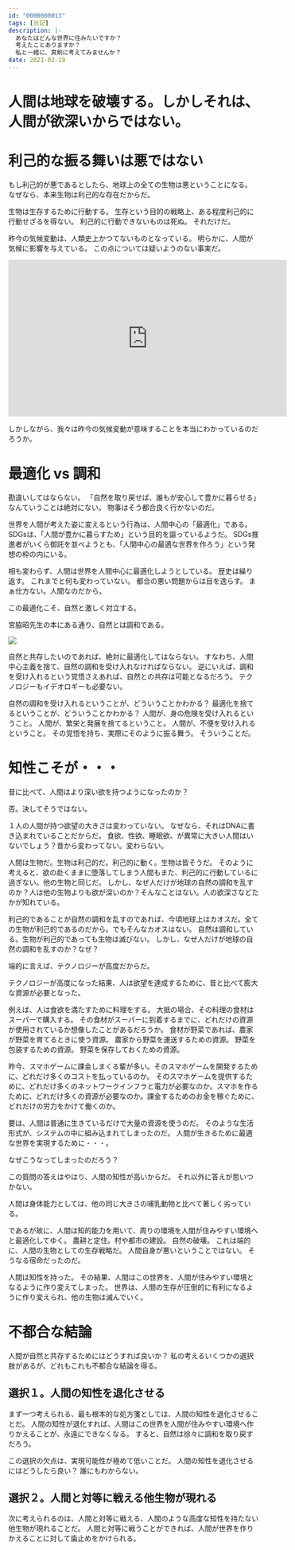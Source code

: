 ```yaml
---
id: "0000000013"
tags: [日記]
description: |-
  あなたはどんな世界に住みたいですか？
  考えたことありますか？
  私と一緒に、真剣に考えてみませんか？
date: 2021-02-19
---
```


# 人間は地球を破壊する。しかしそれは、人間が欲深いからではない。

# 利己的な振る舞いは悪ではない

もし利己的が悪であるとしたら、地球上の全ての生物は悪ということになる。
なぜなら、本来生物は利己的な存在だからだ。

生物は生存するために行動する。
生存という目的の戦略上、ある程度利己的に行動せざるを得ない。
利己的に行動できないものは死ぬ。
それだけだ。

昨今の気候変動は、人類史上かつてないものとなっている。
明らかに、人間が気候に影響を与えている。
この点については疑いようのない事実だ。

<iframe width="560" height="315" src="https://www.youtube.com/embed/mwS0kAR5OI8" frameborder="0" allow="accelerometer; autoplay; clipboard-write; encrypted-media; gyroscope; picture-in-picture" allowfullscreen></iframe>

しかしながら、我々は昨今の気候変動が意味することを本当にわかっているのだろうか。

# 最適化 vs 調和

勘違いしてはならない。
「自然を取り戻せば、誰もが安心して豊かに暮らせる」なんていうことは絶対にない。
物事はそう都合良く行かないのだ。

世界を人間が考えた姿に変えるという行為は、人間中心の「最適化」である。
SDGsは、「人間が豊かに暮らすため」という目的を謳っているようだ。
SDGs推進者がいくら御託を並べようとも、「人間中心の最適な世界を作ろう」という発想の枠の内にいる。

相も変わらず、人間は世界を人間中心に最適化しようとしている。
歴史は繰り返す。
これまでと何も変わっていない。
都合の悪い問題からは目を逸らす。
まぁ仕方ない。人間なのだから。

この最適化こそ、自然と激しく対立する。

宮脇昭先生の本にある通り、自然とは調和である。

<a href="https://www.amazon.co.jp/%E6%A4%8D%E7%89%A9%E3%81%A8%E4%BA%BA%E9%96%93-%E7%94%9F%E7%89%A9%E7%A4%BE%E4%BC%9A%E3%81%AE%E3%83%90%E3%83%A9%E3%83%B3%E3%82%B9-NHK%E3%83%96%E3%83%83%E3%82%AF%E3%82%B9-%E5%AE%AE%E8%84%87-%E6%98%AD/dp/4140011092?dchild=1&qid=1613834770&s=books&sr=1-35&linkCode=li2&tag=taito062507-22&linkId=daacecb93ec15d7aaff1d13768fae0fd&language=ja_JP&ref_=as_li_ss_il" target="_blank"><img border="0" src="//ws-fe.amazon-adsystem.com/widgets/q?_encoding=UTF8&ASIN=4140011092&Format=_SL160_&ID=AsinImage&MarketPlace=JP&ServiceVersion=20070822&WS=1&tag=taito062507-22&language=ja_JP" ></a><img src="https://ir-jp.amazon-adsystem.com/e/ir?t=taito062507-22&language=ja_JP&l=li2&o=9&a=4140011092" width="1" height="1" border="0" alt="" style="border:none !important; margin:0px !important;" />

自然と共存したいのであれば、絶対に最適化してはならない。
すなわち、人間中心主義を捨て、自然の調和を受け入れなければならない。
逆にいえば、調和を受け入れるという覚悟さえあれば、自然との共存は可能となるだろう。
テクノロジーもイデオロギーも必要ない。

自然の調和を受け入れるということが、どういうことかわかる？
最適化を捨てるということが、どういうことかわかる？
人間が、身の危険を受け入れるということ。
人間が、繁栄と発展を捨てるということ。
人間が、不便を受け入れるということ。
その覚悟を持ち、実際にそのように振る舞う。
そういうことだ。

# 知性こそが・・・

昔に比べて、人間はより深い欲を持つようになったのか？

否。決してそうではない。

１人の人間が持つ欲望の大きさは変わっていない。
なぜなら、それはDNAに書き込まれていることだからだ。
食欲、性欲、睡眠欲、が異常に大きい人間はいないでしょう？昔から変わってない。変わらない。

人間は生物だ。生物は利己的だ。利己的に動く。生物は皆そうだ。
そのように考えると、欲の赴くままに堕落してしまう人間もまた、利己的に行動しているに過ぎない。他の生物と同じだ。
しかし、なぜ人だけが地球の自然の調和を乱すのか？人は他の生物よりも欲が深いのか？そんなことはない。人の欲深さなどたかが知れている。

利己的であることが自然の調和を乱すのであれば、今頃地球上はカオスだ。全ての生物が利己的であるのだから。でもそんなカオスはない。
自然は調和している。生物が利己的であっても生物は滅びない。
しかし、なぜ人だけが地球の自然の調和を乱すのか？なぜ？

端的に言えば、テクノロジーが高度だからだ。

テクノロジーが高度になった結果、人は欲望を達成するために、昔と比べて膨大な資源が必要となった。

例えば、人は食欲を満たすために料理をする。
大抵の場合、その料理の食材はスーパーで購入する。
その食材がスーパーに到着するまでに、どれだけの資源が使用されているか想像したことがあるだろうか。
食材が野菜であれば、農家が野菜を育てるときに使う資源。
農家から野菜を運送するための資源。
野菜を包装するための資源。
野菜を保存しておくための資源。

昨今、スマホゲームに課金しまくる輩が多い。そのスマホゲームを開発するために、どれだけ多くのコストを払っているのか。
そのスマホゲームを提供するために、どれだけ多くのネットワークインフラと電力が必要なのか。スマホを作るために、どれだけ多くの資源が必要なのか。課金するためのお金を稼ぐために、どれだけの労力をかけて働くのか。

要は、人間は普通に生きているだけで大量の資源を使うのだ。
そのような生活形式が、システムの中に組み込まれてしまったのだ。
人間が生きるために最適な世界を実現するために・・・。

なぜこうなってしまったのだろう？

この質問の答えはやはり、人間の知性が高いからだ。
それ以外に答えが思いつかない。

人間は身体能力としては、他の同じ大きさの哺乳動物と比べて著しく劣っている。

であるが故に、人間は知的能力を用いて、周りの環境を人間が住みやすい環境へと最適化してゆく。
農耕と定住。村や都市の建設。
自然の破壊。
これは端的に、人間の生物としての生存戦略だ。
人間自身が悪いということではない。
そうなる宿命だったのだ。

人間は知性を持った。
その結果、人間はこの世界を、人間が住みやすい環境となるように作り変えてしまった。
世界は、人間の生存が圧倒的に有利になるように作り変えられ、他の生物は滅んでいく。

# 不都合な結論

人間が自然と共存するためにはどうすれば良いか？
私の考えるいくつかの選択肢があるが、どれもこれも不都合な結論を得る。

## 選択１。人間の知性を退化させる

まず一つ考えられる、最も根本的な処方箋としては、人間の知性を退化させることだ。
人間の知性が退化すれば、人間はこの世界を人間が住みやすい環境へ作りかえることが、永遠にできなくなる。
すると、自然は徐々に調和を取り戻すだろう。

この選択の欠点は、実現可能性が極めて低いことだ。
人間の知性を退化させるにはどうしたら良い？
誰にもわからない。

## 選択２。人間と対等に戦える他生物が現れる

次に考えられるのは、人間と対等に戦える、人間のような高度な知性を持たない他生物が現れることだ。
人間と対等に戦うことができれば、人間が世界を作りかえることに対して歯止めをかけられる。
